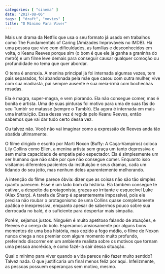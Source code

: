 ```yaml
---
categories: [ "cinema" ]
date: "2017-08-06"
tags: [ "draft", "movies" ]
title: "O Mínimo Para Viver"
---
```

Mais um drama da Netflix que usa o seu formato já usado em trabalhos
como The Fundamentals of Caring (Amizades Improváveis no IMDB). Há uma
pessoa que vive com dificuldades, as famílias e desconhecidos em volta,
o Keanu Reeves porque sim (o bom é que ele já ganha a graninha do
metrô) e um filme leve demais para conseguir causar qualquer comoção
ou profundidade no tema que quer abordar.

O tema é anorexia. A menina principal já foi internada algumas vezes,
tem pais separados, foi abandonada pela mãe que casou com outra mulher,
vive com sua madrasta, pai sempre ausente e sua meia-irmã com bochechas
rosadas.

Ela é magra, super-magra, e vem piorando. Ela não consegue comer, mas
é bonita e artista. Uma de suas pinturas foi motivo para uma de suas
fãs do seu Tumblr se matasse (sempre o Tumblr). Ela agora é internada
em mais uma instituição. Essa dessa vez é regida pelo Keanu Reeves,
então sabemos que vai dar tudo certo dessa vez.

Ou talvez não. Você não vai imaginar como a expressão de Reeves anda
tão abatida ultimamente.

O filme dirigido e escrito por Marti Noxon (Buffy: A Caça-Vampiros)
coloca Lily Collins como Ellen, a menina artista sem graça um tanto
depressiva e sem muita capacidade de empatia pelo espectador. Ela
é simplesmente um ser humano que não sabe por que não consegue
comer. Enquanto isso visitamos diferentes pacientes da instituição e
seus dramas, cada um lidando do seu jeito, mas nenhum deles aparentemente
melhorando.

A intenção do filme parece óbvia: dizer que as coisas não são tão
simples quanto parecem. Esse é um lado bom da história. Ela também
consegue te cativar, a despeito da protagonista, graças ao irritante
e esquecível Luke (Alex Sharp). A tarefa de Sharp é aparentemente
impossível, pois ele precisa não roubar o protagonismo de uma Collins
quase completamente apática e inexpressiva, enquanto apesar de sabermos
pouco sobre sua derrocada no balé, é o suficiente para despertar mais
simpatia.

Porém, sejamos justos. Ninguém é muito apetitoso falando de atuações,
e Reeves é a cereja do bolo. Esperamos ansiosamente por alguns bons
momentos de uma boa história, mas cozido a fogo médio, o filme de Noxon
nunca chega a nos premiar com algum momento muito profundo, preferindo
discorrer em um ambiente realista sobre os motivos que tornam uma pessoa
anoréxica, e como fazê-la sair dessa situação.

Qual o mínimo para viver quando a vida parece não fazer muito
sentido? Talvez nada. O que justificaria um final menos feliz por
aqui. Infelizmente, as pessoas possuem esperanças sem motivo, mesmo.
